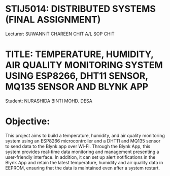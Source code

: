 # STIJ5014: DISTRIBUTED SYSTEMS (FINAL ASSIGNMENT)
Lecturer: SUWANNIT CHAREEN CHIT A/L SOP CHIT <br>

# TITLE: TEMPERATURE, HUMIDITY, AIR QUALITY MONITORING SYSTEM USING ESP8266, DHT11 SENSOR, MQ135 SENSOR AND BLYNK APP
Student: NURASHIDA BINTI MOHD. DESA

# Objective:   
This project aims to build a temperature, humidity, and air quality monitoring system using an ESP8266 microcontroller and a DHT11 and MQ135 sensor to send data to the Blynk app over Wi-Fi. Through the Blynk App, this system provides real-time data monitoring and management presenting a user-friendly interface. In addition, it can set up alert notifications in the Blynk App and retain the latest temperature, humidity and air quality data in EEPROM, ensuring that the data is maintained even after a system restart.
